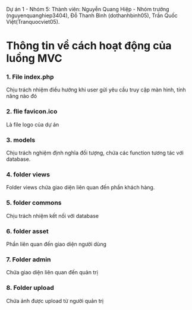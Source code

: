 Dự án 1 - Nhóm 5: 
Thành viên: Nguyễn Quang Hiệp - Nhóm trưởng (nguyenquanghiep3404), Đỗ Thanh Bình (dothanhbinh05), Trần Quốc Việt(Tranquocviet05).
# Thông tin về cách hoạt động của luồng MVC 

### 1. File index.php
Chịu trách nhiệm điều hướng khi user gửi yêu cầu truy cập màn hình, tính năng nào đó

### 2. flie favicon.ico 
Là file logo của dự án 

### 3. models
Chịu trách nghiệm định nghĩa đối tượng, chứa các function tương tác với database.

### 4. folder views
Folder views chứa giao diện liên quan đến phần khách hàng.

### 5. folder commons 
Chịu trách nhiệm kết nối với database

### 6. folder asset
Phần liên quan đến giao diện người dùng

### 7. Folder admin
Chứa giao diện liên quan đến quản trị

### 8. Folder upload 
Chứa ảnh được upload từ người quản trị


